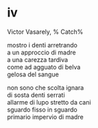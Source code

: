 # iv

Victor Vasarely, %
Catch%

mostro i denti arretrando  
a un approccio di madre  
a una carezza tardiva  
come ad agguato di belva  
gelosa del sangue

non sono che scolta ignara  
di sosta denti serrati  
allarme di lupo stretto da cani  
sguardo fisso in sguardo  
primario impervio di madre
